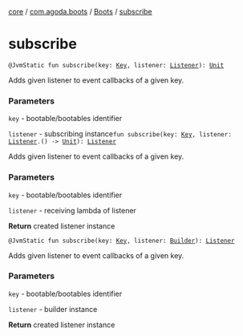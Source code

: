 [core](../../index.md) / [com.agoda.boots](../index.md) / [Boots](index.md) / [subscribe](./subscribe.md)

# subscribe

`@JvmStatic fun subscribe(key: `[`Key`](../-key/index.md)`, listener: `[`Listener`](../-listener/index.md)`): `[`Unit`](https://kotlinlang.org/api/latest/jvm/stdlib/kotlin/-unit/index.html)

Adds given listener to event callbacks of a given key.

### Parameters

`key` - bootable/bootables identifier

`listener` - subscribing instance`fun subscribe(key: `[`Key`](../-key/index.md)`, listener: `[`Listener`](../-listener/index.md)`.() -> `[`Unit`](https://kotlinlang.org/api/latest/jvm/stdlib/kotlin/-unit/index.html)`): `[`Listener`](../-listener/index.md)

Adds given listener to event callbacks of a given key.

### Parameters

`key` - bootable/bootables identifier

`listener` - receiving lambda of listener

**Return**
created listener instance

`@JvmStatic fun subscribe(key: `[`Key`](../-key/index.md)`, listener: `[`Builder`](../-listener/-builder/index.md)`): `[`Listener`](../-listener/index.md)

Adds given listener to event callbacks of a given key.

### Parameters

`key` - bootable/bootables identifier

`listener` - builder instance

**Return**
created listener instance

